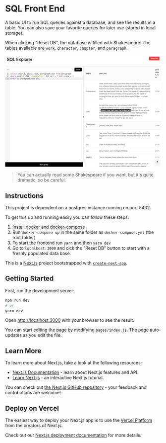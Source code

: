 # SQL Front End

A basic UI to run SQL queries against a database, and see the results in a table.
You can also save your favorite queries for later use (stored in local storage).

When clicking "Reset DB", the database is filled with Shakespeare. The tables available are `work`, `character`, `chapter`, and `paragraph`.


<img src="screenshots/dramatic_scene.png" alt="Romeo and Juliet example query" width="960px"/>

> You can actually read some Shakespeare if you want, but it's quite dramatic, so be careful.

## Instructions
This project is dependent on a postgres instance running on port 5432.


To get this up and running easily you can follow these steps:

1. Install [docker](https://docs.docker.com/desktop/) and [docker-compose](https://docs.docker.com/compose/install/)
2. Run `docker-compose up` in the same folder as `docker-compose.yml` (the root folder)
3. To start the frontend run `yarn` and then `yarn dev`
3. Go to `localhost:3000` and cick the "Reset DB" button to start with a freshly populated data base.



This is a [Next.js](https://nextjs.org/) project bootstrapped with [`create-next-app`](https://github.com/vercel/next.js/tree/canary/packages/create-next-app).

## Getting Started

First, run the development server:

```bash
npm run dev
# or
yarn dev
```

Open [http://localhost:3000](http://localhost:3000) with your browser to see the result.

You can start editing the page by modifying `pages/index.js`. The page auto-updates as you edit the file.

## Learn More

To learn more about Next.js, take a look at the following resources:

- [Next.js Documentation](https://nextjs.org/docs) - learn about Next.js features and API.
- [Learn Next.js](https://nextjs.org/learn) - an interactive Next.js tutorial.

You can check out [the Next.js GitHub repository](https://github.com/vercel/next.js/) - your feedback and contributions are welcome!

## Deploy on Vercel

The easiest way to deploy your Next.js app is to use the [Vercel Platform](https://vercel.com/import?utm_medium=default-template&filter=next.js&utm_source=create-next-app&utm_campaign=create-next-app-readme) from the creators of Next.js.

Check out our [Next.js deployment documentation](https://nextjs.org/docs/deployment) for more details.
